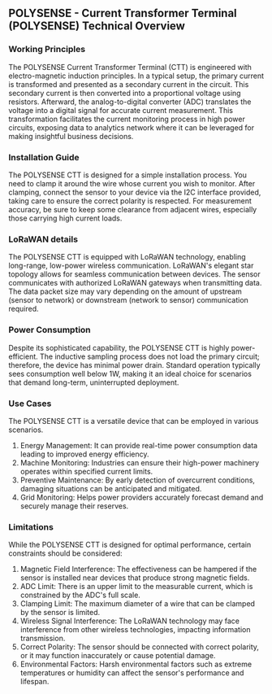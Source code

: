 ## POLYSENSE - Current Transformer Terminal (POLYSENSE) Technical Overview

### Working Principles
The POLYSENSE Current Transformer Terminal (CTT) is engineered with electro-magnetic induction principles. In a typical setup, the primary current is transformed and presented as a secondary current in the circuit. This secondary current is then converted into a proportional voltage using resistors. Afterward, the analog-to-digital converter (ADC) translates the voltage into a digital signal for accurate current measurement. This transformation facilitates the current monitoring process in high power circuits, exposing data to analytics network where it can be leveraged for making insightful business decisions.

### Installation Guide
The POLYSENSE CTT is designed for a simple installation process. You need to clamp it around the wire whose current you wish to monitor. After clamping, connect the sensor to your device via the I2C interface provided, taking care to ensure the correct polarity is respected. For measurement accuracy, be sure to keep some clearance from adjacent wires, especially those carrying high current loads.

### LoRaWAN details
The POLYSENSE CTT is equipped with LoRaWAN technology, enabling long-range, low-power wireless communication. LoRaWAN's elegant star topology allows for seamless communication between devices. The sensor communicates with authorized LoRaWAN gateways when transmitting data. The data packet size may vary depending on the amount of upstream (sensor to network) or downstream (network to sensor) communication required.

### Power Consumption
Despite its sophisticated capability, the POLYSENSE CTT is highly power-efficient. The inductive sampling process does not load the primary circuit; therefore, the device has minimal power drain. Standard operation typically sees consumption well below 1W, making it an ideal choice for scenarios that demand long-term, uninterrupted deployment.

### Use Cases
The POLYSENSE CTT is a versatile device that can be employed in various scenarios.

1. Energy Management: It can provide real-time power consumption data leading to improved energy efficiency.
2. Machine Monitoring: Industries can ensure their high-power machinery operates within specified current limits.
3. Preventive Maintenance: By early detection of overcurrent conditions, damaging situations can be anticipated and mitigated.
4. Grid Monitoring: Helps power providers accurately forecast demand and securely manage their reserves.

### Limitations
While the POLYSENSE CTT is designed for optimal performance, certain constraints should be considered:

1. Magnetic Field Interference: The effectiveness can be hampered if the sensor is installed near devices that produce strong magnetic fields.
2. ADC Limit: There is an upper limit to the measurable current, which is constrained by the ADC's full scale.
3. Clamping Limit: The maximum diameter of a wire that can be clamped by the sensor is limited.
4. Wireless Signal Interference: The LoRaWAN technology may face interference from other wireless technologies, impacting information transmission.
5. Correct Polarity: The sensor should be connected with correct polarity, or it may function inaccurately or cause potential damage.
6. Environmental Factors: Harsh environmental factors such as extreme temperatures or humidity can affect the sensor's performance and lifespan.